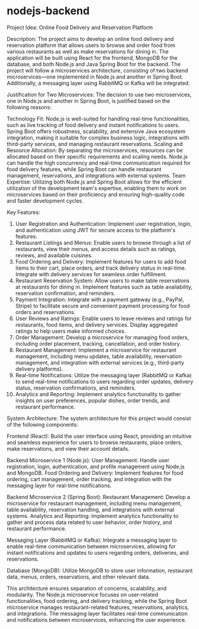 # nodejs-backend

Project Idea: Online Food Delivery and Reservation Platform

Description:
The project aims to develop an online food delivery and reservation platform that allows users to browse and order food from various restaurants as well as make reservations for dining in. The application will be built using React for the frontend, MongoDB for the database, and both Node.js and Java Spring Boot for the backend. The project will follow a microservices architecture, consisting of two backend microservices—one implemented in Node.js and another in Spring Boot. Additionally, a messaging layer using RabbitMQ or Kafka will be integrated.

Justification for Two Microservices:
The decision to use two microservices, one in Node.js and another in Spring Boot, is justified based on the following reasons:

Technology Fit: Node.js is well-suited for handling real-time functionalities, such as live tracking of food delivery and instant notifications to users. Spring Boot offers robustness, scalability, and extensive Java ecosystem integration, making it suitable for complex business logic, integrations with third-party services, and managing restaurant reservations.
Scaling and Resource Allocation: By separating the microservices, resources can be allocated based on their specific requirements and scaling needs. Node.js can handle the high concurrency and real-time communication required for food delivery features, while Spring Boot can handle restaurant management, reservations, and integrations with external systems.
Team Expertise: Utilizing both Node.js and Spring Boot allows for the efficient utilization of the development team's expertise, enabling them to work on microservices based on their proficiency and ensuring high-quality code and faster development cycles.

Key Features:

1. User Registration and Authentication: Implement user registration, login, and authentication using JWT for secure access to the platform's features.
2. Restaurant Listings and Menus: Enable users to browse through a list of restaurants, view their menus, and access details such as ratings, reviews, and available cuisines.
3. Food Ordering and Delivery: Implement features for users to add food items to their cart, place orders, and track delivery status in real-time. Integrate with delivery services for seamless order fulfillment.
4. Restaurant Reservation System: Allow users to make table reservations at restaurants for dining in. Implement features such as table availability, reservation confirmation, and reminders.
5. Payment Integration: Integrate with a payment gateway (e.g., PayPal, Stripe) to facilitate secure and convenient payment processing for food orders and reservations.
6. User Reviews and Ratings: Enable users to leave reviews and ratings for restaurants, food items, and delivery services. Display aggregated ratings to help users make informed choices.
7. Order Management: Develop a microservice for managing food orders, including order placement, tracking, cancellation, and order history.
8. Restaurant Management: Implement a microservice for restaurant management, including menu updates, table availability, reservation management, and integration with external services (e.g., third-party delivery platforms).
9. Real-time Notifications: Utilize the messaging layer (RabbitMQ or Kafka) to send real-time notifications to users regarding order updates, delivery status, reservation confirmations, and reminders.
10. Analytics and Reporting: Implement analytics functionality to gather insights on user preferences, popular dishes, order trends, and restaurant performance.


System Architecture:
The system architecture for this project would consist of the following components:

Frontend (React): Build the user interface using React, providing an intuitive and seamless experience for users to browse restaurants, place orders, make reservations, and view their account details.

Backend Microservice 1 (Node.js):
User Management: Handle user registration, login, authentication, and profile management using Node.js and MongoDB.
Food Ordering and Delivery: Implement features for food ordering, cart management, order tracking, and integration with the messaging layer for real-time notifications.

Backend Microservice 2 (Spring Boot):
Restaurant Management: Develop a microservice for restaurant management, including menu management, table availability, reservation handling, and integrations with external systems.
Analytics and Reporting: Implement analytics functionality to gather and process data related to user behavior, order history, and restaurant performance.

Messaging Layer (RabbitMQ or Kafka): Integrate a messaging layer to enable real-time communication between microservices, allowing for instant notifications and updates to users regarding orders, deliveries, and reservations.

Database (MongoDB): Utilize MongoDB to store user information, restaurant data, menus, orders, reservations, and other relevant data.

This architecture ensures separation of concerns, scalability, and modularity. The Node.js microservice focuses on user-related functionalities, food ordering, and delivery tracking, while the Spring Boot microservice manages restaurant-related features, reservations, analytics, and integrations. The messaging layer facilitates real-time communication and notifications between microservices, enhancing the user experience.
